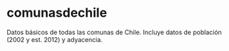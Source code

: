 # comunasdechile
Datos básicos de todas las comunas de Chile. Incluye datos de población (2002 y est. 2012) y adyacencia.
